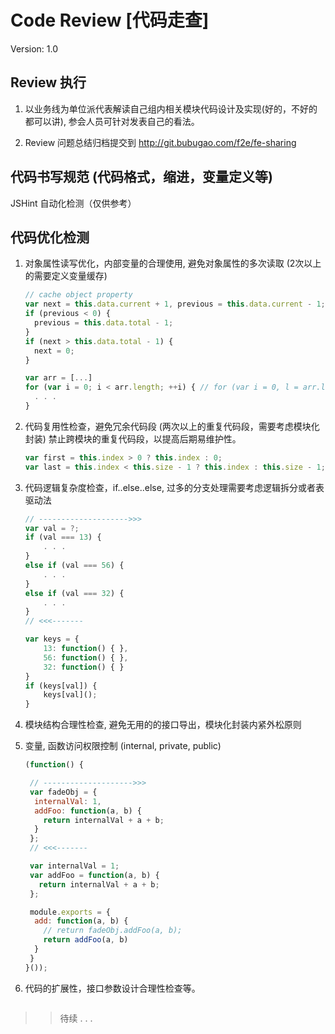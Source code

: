 Code Review [代码走查]
======================

Version: 1.0


## Review 执行

1. 以业务线为单位派代表解读自己组内相关模块代码设计及实现(好的，不好的都可以讲), 参会人员可针对发表自己的看法。

2. Review 问题总结归档提交到 <http://git.bubugao.com/f2e/fe-sharing>


## 代码书写规范 (代码格式，缩进，变量定义等)

JSHint 自动化检测（仅供参考）


## 代码优化检测

1. 对象属性读写优化，内部变量的合理使用, 避免对象属性的多次读取 (2次以上的需要定义变量缓存)

    ```js
    // cache object property
    var next = this.data.current + 1, previous = this.data.current - 1;
    if (previous < 0) {
      previous = this.data.total - 1;
    }
    if (next > this.data.total - 1) {
      next = 0;
    }
    ```

    ```js
    var arr = [...]
    for (var i = 0; i < arr.length; ++i) { // for (var i = 0, l = arr.length; i < i; ++i)
      . . .
    }
    ```

2. 代码复用性检查，避免冗余代码段 (两次以上的重复代码段，需要考虑模块化封装)
   禁止跨模块的重复代码段，以提高后期易维护性。

    ```js
    var first = this.index > 0 ? this.index : 0;
    var last = this.index < this.size - 1 ? this.index : this.size - 1; 
    ```

3. 代码逻辑复杂度检查，if..else..else, 过多的分支处理需要考虑逻辑拆分或者表驱动法

    ```js
    // -------------------->>>
    var val = ?;
    if (val === 13) {
        . . .
    }
    else if (val === 56) {
        . . .
    }
    else if (val === 32) {
        . . .
    }
    // <<<-------

    var keys = {
        13: function() { },
        56: function() { },
        32: function() { }
    }
    if (keys[val]) {
        keys[val]();
    }
    ```

4. 模块结构合理性检查, 避免无用的的接口导出，模块化封装内紧外松原则

5. 变量, 函数访问权限控制 (internal, private, public)

    ```js
    (function() {

     // -------------------->>>
     var fadeObj = {
      internalVal: 1,
      addFoo: function(a, b) {
        return internalVal + a + b;
      }
     };
     // <<<-------

     var internalVal = 1;
     var addFoo = function(a, b) {
       return internalVal + a + b;
     };

     module.exports = {
      add: function(a, b) {
        // return fadeObj.addFoo(a, b);
        return addFoo(a, b)
      }
     }
    }());
    ```

6. 代码的扩展性，接口参数设计合理性检查等。

  ```js
  ```

>> 待续 . . .
